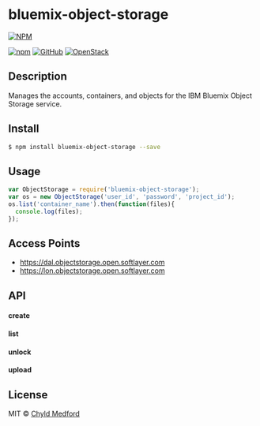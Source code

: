 # bluemix-object-storage
[![NPM](https://nodei.co/npm/bluemix-object-storage.png?downloads=true&downloadRank=true&stars=true)](https://nodei.co/npm/bluemix-object-storage/)

[![npm](https://badge.fury.io/js/bluemix-object-storage.svg)](https://www.npmjs.com/package/bluemix-object-storage)
[![GitHub](https://img.shields.io/badge/github-code-blue.svg)](https://github.com/chyld/bluemix-object-storage)
[![OpenStack](https://img.shields.io/badge/openstack-docs-orange.svg)](http://developer.openstack.org/api-ref-objectstorage-v1.html)


## Description
Manages the accounts, containers, and objects for the IBM Bluemix Object Storage service.


## Install
```sh
$ npm install bluemix-object-storage --save
```


## Usage
```js
var ObjectStorage = require('bluemix-object-storage');
var os = new ObjectStorage('user_id', 'password', 'project_id');
os.list('container_name').then(function(files){
  console.log(files);
});
```


## Access Points
- https://dal.objectstorage.open.softlayer.com
- https://lon.objectstorage.open.softlayer.com


## API
#### create
#### list
#### unlock
#### upload


## License
MIT © [Chyld Medford](https://github.com/chyld)
